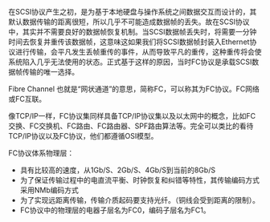 在SCSI协议产生之初，是为基于本地硬盘与操作系统之间数据交互而设计的，其默认数据传输的距离很短，所以几乎不可能造成数据帧的丢失。故在SCSI协议中，其实并不需要良好的数据帧恢复机制。当SCSI数据帧丢失时，将需要一分钟时间去恢复并重传该数据帧，这意味这如果我们将SCSI数据帧封装入Ethernet协议进行传输，会平凡发生丢帧重传的事件，从而导致平凡的重传，这种重传将会使系统陷入几乎无法使用的状态。正式基于这样的原因，当时FC协议是承载SCSI数据帧传输的唯一选择。

Fibre Channel 也就是“网状通道”的意思，简称FC，可以称其为FC协议。FC网络或FC互联。

像TCP/IP一样，FC协议集同样具备TCP/IP协议集以及以太网中的概念，比如FC交换、FC交换机、FC路由、FC路由器、SPF路由算法等。完全可以类比的看待TCP/IP协议以及FC协议，他们都遵循OSI模型。

FC协议体系物理层：

* 具有比较高的速度，从1Gb/S、2Gb/S、4Gb/S到当前的8Gb/S
* 为了保证传输过程中的电直流平衡、时钟恢复和纠错等特性，其传输编码方式采用NMb编码方式
* 为了实现远距离传输，传输介质起码要支持光纤。（铜线会受到距离的限制）。
* FC协议中的物理层的电器子层名为FC0，编码子层名为FC1。



